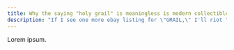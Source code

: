 ```yaml
---
title: Why the saying "holy grail" is meaningless is modern collectibles
description: "If I see one more ebay listing for \"GRAIL,\" I'll riot "
---
```

Lorem ipsum.
